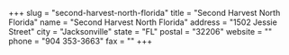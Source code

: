 +++
slug = "second-harvest-north-florida"
title = "Second Harvest North Florida"
name = "Second Harvest North Florida"
address = "1502 Jessie Street"
city = "Jacksonville"
state = "FL"
postal = "32206"
website = ""
phone = "904 353-3663"
fax = ""
+++
